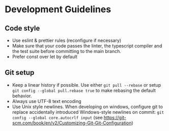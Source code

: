# Development Guidelines

## Code style

-   Use eslint & prettier rules (reconfigure if necessary)
-   Make sure that your code passes the linter, the typescript compiler and the test suite before committing to the main branch.
-   Prefer const over let by default

## Git setup

-   Keep a linear history if possible.
    Use either `git pull --rebase` or setup `git config --global pull.rebase true` to make rebasing the default behavior.
-   Always use UTF-8 text encoding
-   Use Unix style newlines.
    When developing on windows, configure git to replace accidentally introduced Windows-style newlines on commit:
    `git config --global core.autocrlf input` (see https://git-scm.com/book/en/v2/Customizing-Git-Git-Configuration)
